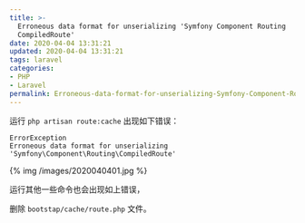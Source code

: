 ```yaml
---
title: >-
  Erroneous data format for unserializing 'Symfony Component Routing
  CompiledRoute'
date: 2020-04-04 13:31:21
updated: 2020-04-04 13:31:21
tags: laravel
categories: 
- PHP 
- Laravel
permalink: Erroneous-data-format-for-unserializing-Symfony-Component-Routing-CompiledRoute.html
---
```




运行 `php artisan route:cache` 出现如下错误：

```
ErrorException
Erroneous data format for unserializing 'Symfony\Component\Routing\CompiledRoute'
```

{% img /images/2020040401.jpg %}

运行其他一些命令也会出现如上错误，

删除 `bootstap/cache/route.php` 文件。